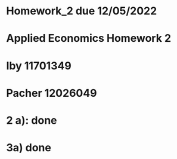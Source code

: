 # Homework_2 due 12/05/2022
# Applied Economics Homework 2
# Iby 11701349
# Pacher 12026049

# 2 a): done

# 3a) done
